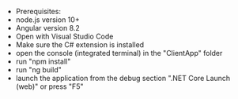 - Prerequisites:
- node.js version 10+
- Angular version 8.2
- Open with Visual Studio Code
- Make sure the C# extension is installed
- open the console (integrated terminal) in the "ClientApp" folder
- run "npm install"
- run "ng build"
- launch the application from the debug section ".NET Core Launch (web)" or press "F5"
